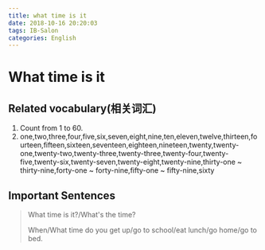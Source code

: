 ```yaml
---
title: what time is it
date: 2018-10-16 20:20:03
tags: IB-Salon
categories: English
---
```



# What time is it

## Related vocabulary(相关词汇)

1. Count from 1 to 60.
2. one,two,three,four,five,six,seven,eight,nine,ten,eleven,twelve,thirteen,fourteen,fifteen,sixteen,seventeen,eighteen,nineteen,twenty,twenty-one,twenty-two,twenty-three,twenty-three,twenty-four,twenty-five,twenty-six,twenty-seven,twenty-eight,twenty-nine,thirty-one ~ thirty-nine,forty-one ~ forty-nine,fifty-one ~ fifty-nine,sixty


## Important Sentences

> What time is it?/What's the time?
> 
> When/What time do you get up/go to school/eat lunch/go home/go to bed.














